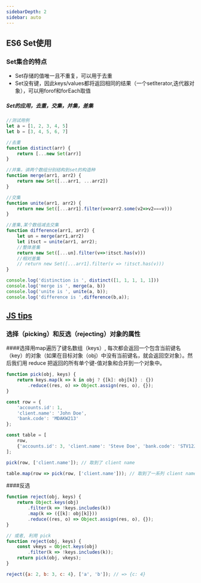 ```yaml
---
sidebarDepth: 2
sidebar: auto
---
```


## ES6 Set使用
### Set集合的特点
* Set存储的值唯一且不重复，可以用于去重
* Set没有键，因此keys/values都将返回相同的结果（一个setIterator,迭代器对象），可以用forof和forEach取值
##### Set的应用，去重，交集，并集，差集
```js
//测试用例
let a = [1, 2, 3, 4, 5]
let b = [3, 4, 5, 6, 7]

//去重
function distinct(arr) {
    return [...new Set(arr)]
}

//并集，讲两个数组分别结构到set的构造种
function merge(arr1, arr2) {
    return new Set([...arr1, ...arr2])
}

//交集
function unite(arr1, arr2) {
    return new Set([...arr1].filter(v=>arr2.some(v2=>v2===v)))
}

//差集,某个数组减去交集
function difference(arr1, arr2) {
    let un = merge(arr1,arr2)
    let itsct = unite(arr1, arr2);
    //整体差集
    return new Set([...un].filter(v=>!itsct.has(v)))
    //相对差集
    // return new Set([...arr1].filter(v => !itsct.has(v)))
}

console.log('distinction is ', distinct([1, 1, 1, 1, 1]))
console.log('merge is ', merge(a, b))
console.log('unite is ', unite(a, b));
console.log('difference is ',difference(b,a));
```
## [JS tips](https://www.jstips.co/zh_CN/)
### 选择（picking）和反选（rejecting）对象的属性
####选择用map遍历了键名数组（keys）, 每次都会返回一个包含当前键名（key）的对象（如果在目标对象（obj）中没有当前键名，就会返回空对象）。然后我们用 reduce 把返回的所有单个键-值对象和合并到一个对象中。
```js
function pick(obj, keys) {
    return keys.map(k => k in obj ? {[k]: obj[k]} : {})
        .reduce((res, o) => Object.assign(res, o), {});
}

const row = {
    'accounts.id': 1,
    'client.name': 'John Doe',
    'bank.code': 'MDAKW213'
};

const table = [
    row,
    {'accounts.id': 3, 'client.name': 'Steve Doe', 'bank.code': 'STV12JB'}
];

pick(row, ['client.name']); // 取到了 client name

table.map(row => pick(row, ['client.name'])); // 取到了一系列 client name
```
####反选
```js
function reject(obj, keys) {
    return Object.keys(obj)
        .filter(k => !keys.includes(k))
        .map(k => ({[k]: obj[k]}))
        .reduce((res, o) => Object.assign(res, o), {});
}

// 或者, 利用 pick
function reject(obj, keys) {
    const vkeys = Object.keys(obj)
        .filter(k => !keys.includes(k));
    return pick(obj, vkeys);
}

reject({a: 2, b: 3, c: 4}, ['a', 'b']); // => {c: 4}
```
